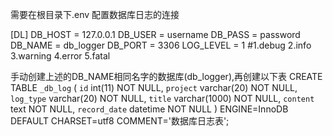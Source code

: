 需要在根目录下.env 配置数据库日志的连接

[DL]
DB_HOST = 127.0.0.1
DB_USER = username
DB_PASS = password
DB_NAME = db_logger
DB_PORT = 3306
LOG_LEVEL = 1 #1.debug 2.info  3.warning  4.error  5.fatal

手动创建上述的DB_NAME相同名字的数据库(db_logger),再创建以下表
CREATE TABLE `_db_log` (
`id` int(11) NOT NULL,
`project` varchar(20) NOT NULL,
`log_type` varchar(20) NOT NULL,
`title` varchar(1000) NOT NULL,
`content` text NOT NULL,
`record_date` datetime NOT NULL
) ENGINE=InnoDB DEFAULT CHARSET=utf8 COMMENT='数据库日志表';
